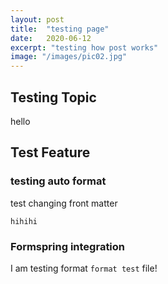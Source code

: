 ```yaml
---
layout: post
title:  "testing page"
date:   2020-06-12
excerpt: "testing how post works"
image: "/images/pic02.jpg"
---
```


## Testing Topic
hello

## Test Feature
### testing auto format
test changing front matter
```
hihihi
```
### Formspring integration
I am testing format ```format test``` file!
